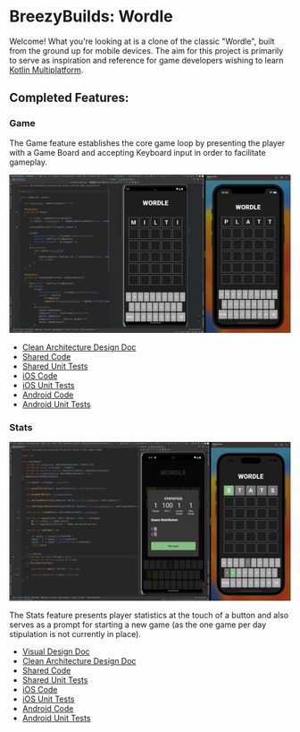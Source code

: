 # BreezyBuilds: Wordle

Welcome! What you're looking at is a clone of the classic "Wordle", built from the ground up for mobile devices. 
The aim for this project is primarily to serve as inspiration and reference for game developers wishing to learn [Kotlin Multiplatform](https://kotlinlang.org/docs/multiplatform.html).

## Completed Features:

### Game

The Game feature establishes the core game loop by presenting the player with a Game Board and accepting Keyboard input in order to facilitate gameplay.

![BreezyBuilds Wordle Cover Image](breezybuildswordle_cover.png)

* [Clean Architecture Design Doc](https://www.figma.com/file/MGS6fPuVWmYU5GG0uXIOFH/KMM-by-Example%3A-Wordle-(Clean-Architecture)?node-id=107-1879&t=W1HDPcoXkeuzVBys-4)
* [Shared Code](https://github.com/breezybuildsagame/breezybuilds-wordle/tree/main/shared/src/commonMain/kotlin/com/megabreezy/breezybuilds_wordle/feature/game)
* [Shared Unit Tests](https://github.com/breezybuildsagame/breezybuilds-wordle/tree/main/shared/src/commonTest/kotlin/com/megabreezy/breezybuilds_wordle/feature/game)
* [iOS Code](https://github.com/breezybuildsagame/breezybuilds-wordle/tree/main/iosApp/iosApp/feature_game/presentation)
* [iOS Unit Tests](https://github.com/breezybuildsagame/breezybuilds-wordle/tree/main/iosApp/iosAppTests/feature_game/presentation)
* [Android Code](https://github.com/breezybuildsagame/breezybuilds-wordle/tree/main/androidApp/src/main/java/com/megabreezy/breezybuilds_wordle/android/game)
* [Android Unit Tests](https://github.com/breezybuildsagame/breezybuilds-wordle/tree/main/androidApp/src/androidTest/java/com/megabreezy/breezybuilds_wordle/game/presentation)

### Stats

![BreezyBuilds Wordle Stats Screenshot](breezybuildswordle_stats_screen.png)

The Stats feature presents player statistics at the touch of a button and also serves as a prompt for starting a new game (as the one game per day stipulation is not currently in place).

* [Visual Design Doc](https://www.figma.com/file/zQEo2VR54levonpi5pTd1v/Wordle?node-id=18%3A366&t=J7s3sjvHTIxL951t-1)
* [Clean Architecture Design Doc](https://www.figma.com/file/MGS6fPuVWmYU5GG0uXIOFH/KMM-by-Example%3A-Wordle-(Clean-Architecture)?node-id=509-2813&t=YkGn25ZxF1OavK9V-4)
* [Shared Code](https://github.com/breezybuildsagame/breezybuilds-wordle/tree/main/shared/src/commonMain/kotlin/com/megabreezy/breezybuilds_wordle/feature/stats)
* [Shared Unit Tests](https://github.com/breezybuildsagame/breezybuilds-wordle/tree/main/shared/src/commonTest/kotlin/com/megabreezy/breezybuilds_wordle/feature/stats)
* [iOS Code](https://github.com/breezybuildsagame/breezybuilds-wordle/tree/main/iosApp/iosApp/feature_stats)
* [iOS Unit Tests](https://github.com/breezybuildsagame/breezybuilds-wordle/tree/main/iosApp/iosAppTests/feature_stats)
* [Android Code](https://github.com/breezybuildsagame/breezybuilds-wordle/tree/main/androidApp/src/main/java/com/megabreezy/breezybuilds_wordle/android/stats)
* [Android Unit Tests](https://github.com/breezybuildsagame/breezybuilds-wordle/tree/main/androidApp/src/androidTest/java/com/megabreezy/breezybuilds_wordle/stats)
